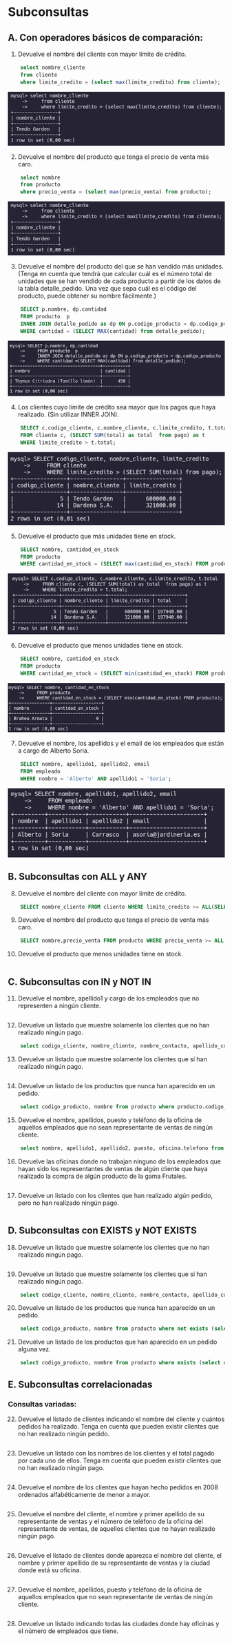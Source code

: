 # Subconsultas
## A. Con operadores básicos de comparación:

1. Devuelve el nombre del cliente con mayor límite de crédito.

```sql
    select nombre_cliente 
    from cliente 
    where limite_credito = (select max(limite_credito) from cliente);
```

![1](./img/1.png)

2. Devuelve el nombre del producto que tenga el precio de venta más caro.

```sql
    select nombre 
    from producto 
    where precio_venta = (select max(precio_venta) from producto);
```

![2](./img/1.png)

3. Devuelve el nombre del producto del que se han vendido más unidades. (Tenga en
cuenta que tendrá que calcular cuál es el número total de unidades que se han vendido
de cada producto a partir de los datos de la tabla detalle_pedido. Una vez que sepa
cuál es el código del producto, puede obtener su nombre fácilmente.)

```sql
    SELECT p.nombre, dp.cantidad 
    FROM producto  p
    INNER JOIN detalle_pedido as dp ON p.codigo_producto = dp.codigo_producto
    WHERE cantidad = (SELECT MAX(cantidad) from detalle_pedido);
```

![3](./img/3.png)

4. Los clientes cuyo límite de crédito sea mayor que los pagos que haya realizado. (Sin utilizar INNER JOIN).

```sql
    SELECT c.codigo_cliente, c.nombre_cliente, c.limite_credito, t.total
    FROM cliente c, (SELECT SUM(total) as total  from pago) as t
    WHERE limite_credito > t.total;
```

![4](./img/4.png)

5. Devuelve el producto que más unidades tiene en stock.

```sql
    SELECT nombre, cantidad_en_stock 
    FROM producto 
    WHERE cantidad_en_stock = (SELECT max(cantidad_en_stock) FROM producto);
```

![5](./img/5.png)

6. Devuelve el producto que menos unidades tiene en stock.

```sql
    SELECT nombre, cantidad_en_stock 
    FROM producto 
    WHERE cantidad_en_stock = (SELECT min(cantidad_en_stock) FROM producto);
```

![6](./img/6.png)

7. Devuelve el nombre, los apellidos y el email de los empleados que están a cargo de
Alberto Soria.

```sql
    SELECT nombre, apellido1, apellido2, email 
    FROM empleado 
    WHERE nombre = 'Alberto' AND apellido1 = 'Soria';
```

![7](./img/7.png)

## B. Subconsultas con ALL y ANY
8. Devuelve el nombre del cliente con mayor límite de crédito.

```sql
    SELECT nombre_cliente FROM cliente WHERE limite_credito >= ALL(SELECT (limite_credito) FROM cliente );
```

9. Devuelve el nombre del producto que tenga el precio de venta más caro.

```sql
    SELECT nombre,precio_venta FROM producto WHERE precio_venta >= ALL (SELECT(precio_venta) FROM producto);
```

10. Devuelve el producto que menos unidades tiene en stock.

```sql
```

## C. Subconsultas con IN y NOT IN
11. Devuelve el nombre, apellido1 y cargo de los empleados que no representen a ningún
cliente.

```sql
```

12. Devuelve un listado que muestre solamente los clientes que no han realizado ningún
pago.

```sql
    select codigo_cliente, nombre_cliente, nombre_contacto, apellido_contacto from cliente where cliente.codigo_cliente not in (select pago.codigo_cliente from pago);
```

13. Devuelve un listado que muestre solamente los clientes que sí han realizado ningún
pago.

```sql
```

14. Devuelve un listado de los productos que nunca han aparecido en un pedido.

```sql
    select codigo_producto, nombre from producto where producto.codigo_producto not in (select detalle_pedido.codigo_producto from detalle_pedido);
```

15. Devuelve el nombre, apellidos, puesto y teléfono de la oficina de aquellos empleados
que no sean representante de ventas de ningún cliente.

```sql
    select nombre, apellido1, apellido2, puesto, oficina.telefono from empleado, oficina where empleado.codigo_empleado not in (select cliente.codigo_empleado_rep_ventas from cliente) and empleado.codigo_oficina = oficina.codigo_oficina and empleado.puesto = 'Representante Ventas';
```

16. Devuelve las oficinas donde no trabajan ninguno de los empleados que hayan sido los
representantes de ventas de algún cliente que haya realizado la compra de algún
producto de la gama Frutales.

```sql
```

17. Devuelve un listado con los clientes que han realizado algún pedido, pero no han
realizado ningún pago.

```sql
```

## D. Subconsultas con EXISTS y NOT EXISTS
18. Devuelve un listado que muestre solamente los clientes que no han realizado ningún
pago.

```sql
```

19. Devuelve un listado que muestre solamente los clientes que sí han realizado ningún
pago.

```sql
    select codigo_cliente, nombre_cliente, nombre_contacto, apellido_contacto from cliente where not exists (select pago.codigo_cliente from pago where cliente.codigo_cliente = pago.codigo_cliente);
```

20. Devuelve un listado de los productos que nunca han aparecido en un pedido.

```sql
    select codigo_producto, nombre from producto where not exists (select detalle_pedido.codigo_producto from detalle_pedido where detalle_pedido.codigo_producto = producto.codigo_producto);
```

21. Devuelve un listado de los productos que han aparecido en un pedido alguna vez.

```sql
    select codigo_producto, nombre from producto where exists (select detalle_pedido.codigo_producto from detalle_pedido where detalle_pedido.codigo_producto = producto.codigo_producto);
```

## E. Subconsultas correlacionadas
### Consultas variadas:

22. Devuelve el listado de clientes indicando el nombre del cliente y cuántos pedidos ha
realizado. Tenga en cuenta que pueden existir clientes que no han realizado ningún
pedido.

```sql
```

23. Devuelve un listado con los nombres de los clientes y el total pagado por cada uno de
ellos. Tenga en cuenta que pueden existir clientes que no han realizado ningún pago.

```sql
```

24. Devuelve el nombre de los clientes que hayan hecho pedidos en 2008 ordenados
alfabéticamente de menor a mayor.

```sql
```

25. Devuelve el nombre del cliente, el nombre y primer apellido de su representante de
ventas y el número de teléfono de la oficina del representante de ventas, de aquellos
clientes que no hayan realizado ningún pago.

```sql
```

26. Devuelve el listado de clientes donde aparezca el nombre del cliente, el nombre y
primer apellido de su representante de ventas y la ciudad donde está su oficina.

```sql
```

27. Devuelve el nombre, apellidos, puesto y teléfono de la oficina de aquellos empleados
que no sean representante de ventas de ningún cliente.

```sql
```

28. Devuelve un listado indicando todas las ciudades donde hay oficinas y el número de
empleados que tiene.

```sql
```